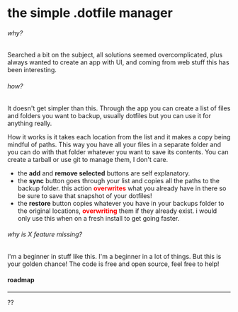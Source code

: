 # the simple .dotfile manager

###### why?

Searched a bit on the subject, all solutions seemed overcomplicated, plus always wanted to create an app with UI, and coming from web stuff this has been interesting.

###### how?

It doesn't get simpler than this. Through the app you can create a list of files and folders you want to backup, usually dotfiles but you can use it for anything really.

How it works is it takes each location from the list and it makes a copy being mindful of paths. This way you have all your files in a separate folder and you can do with that folder whatever you want to save its contents. You can create a tarball or use git to manage them, I don't care.

* the **add** and **remove selected** buttons are self explanatory. 
* the **sync** button goes through your list and copies all the paths to the backup folder. this action **<span style="color:red">overwrites</span>** what you already have in there so be sure to save that snapshot of your dotfiles!
* the **restore** button copies whatever you have in your backups folder to the original locations, **<span style="color:red">overwriting</span>** them if they already exist. i would only use this when on a fresh install to get going faster.

###### why is X feature missing?

I'm a beginner in stuff like this. I'm a beginner in a lot of things. But this is your golden chance! The code is free and open source, feel free to help!

#### roadmap
---

??
